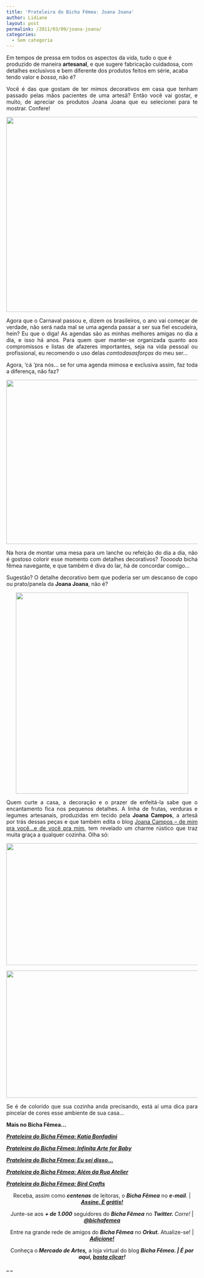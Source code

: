 ```yaml
---
title: 'Prateleira do Bicha Fêmea: Joana Joana'
author: Lidiane
layout: post
permalink: /2011/03/09/joana-joana/
categories:
  - Sem categoria
---
```

Em tempos de pressa em todos os aspectos da vida, tudo o que é produzido de maneira **artesanal**, e que sugere fabricação cuidadosa, com detalhes exclusivos e bem diferente dos produtos feitos em série, acaba tendo valor e _bossa_, não é?

<p style="text-align: justify;">
  Você é das que gostam de ter mimos decorativos em casa que tenham passado pelas mãos pacientes de uma artesã? Então você vai gostar, e muito, de apreciar os produtos Joana Joana que eu selecionei para te mostrar. Confere!
</p>

<!--more-->

<p style="text-align: center;">
  <a href="https://www.trololodemulher.com.br/2011/02/Agenda.jpg"><img class="alignnone size-full wp-image-6022" title="Agenda" src="https://www.trololodemulher.com.br/2011/02/Agenda.jpg" alt="" width="512" height="512" /></a>
</p>

<p style="text-align: justify;">
  Agora que o Carnaval passou e, dizem os brasileiros, o ano vai começar de verdade, não será nada mal se uma agenda passar a ser sua fiel escudeira, hein? Eu que o diga! As agendas são as minhas melhores amigas no dia a dia, e isso há anos. Para quem quer manter-se organizada quanto aos compromissos e listas de afazeres importantes, seja na vida pessoal ou profissional, eu recomendo o uso delas <em>comtodasasforças</em> do meu ser…
</p>

<p style="text-align: justify;">
  Agora, &#8216;cá ‘pra nós&#8230; se for uma agenda mimosa e exclusiva assim, faz toda a diferença, não faz?
</p>

<p style="text-align: center;">
  <a href="https://www.trololodemulher.com.br/2011/02/descanso-de-panela-ou-copo.jpg"><img class="alignnone size-full wp-image-6025" title="descanso de panela ou copo" src="https://www.trololodemulher.com.br/2011/02/descanso-de-panela-ou-copo.jpg" alt="" width="564" height="431" /></a>
</p>

<p style="text-align: justify;">
  Na hora de montar uma mesa para um lanche ou refeição do dia a dia, não é gostoso colorir esse momento com detalhes decorativos? <em>Tooooda</em> bicha fêmea navegante, e que também é diva do lar, há de concordar comigo…
</p>

<p style="text-align: justify;">
  Sugestão? O detalhe decorativo bem que poderia ser um descanso de copo ou prato/panela da <strong>Joana Joana</strong>, não é?
</p>

<p style="text-align: center;">
  <a href="https://www.trololodemulher.com.br/2011/02/pimenta-artesanal-decorativa.jpg"><img class="alignnone size-full wp-image-6028" title="pimenta artesanal decorativa" src="https://www.trololodemulher.com.br/2011/02/pimenta-artesanal-decorativa.jpg" alt="" width="454" height="528" /></a>
</p>

<p style="text-align: justify;">
  Quem curte a casa, a decoração e o prazer de enfeitá-la sabe que o encantamento fica nos pequenos detalhes. A linha de frutas, verduras e legumes artesanais, produzidas em tecido pela <strong>Joana Campos</strong>, a artesã por trás dessas peças e que também edita o blog <a href="http://www.joanacampos.com/" target="_blank" rel="noopener noreferrer">Joana Campos – de mim pra você…e de você pra mim</a>, tem revelado um charme rústico que traz muita graça a qualquer cozinha. Olha só:
</p>

<p style="text-align: center;">
  <a href="https://www.trololodemulher.com.br/2011/02/morango-artesanal-decorativo.jpg"><img class="alignnone size-full wp-image-6027" title="morango artesanal decorativo" src="https://www.trololodemulher.com.br/2011/02/morango-artesanal-decorativo.jpg" alt="" width="549" height="320" /></a>
</p>

<p style="text-align: center;">
  <a href="https://www.trololodemulher.com.br/2011/02/frutas-e-legumes-artesanais-decorativos.jpg"><img class="alignnone size-full wp-image-6026" title="frutas e legumes artesanais decorativos" src="https://www.trololodemulher.com.br/2011/02/frutas-e-legumes-artesanais-decorativos.jpg" alt="" width="592" height="334" /></a>
</p>

<p style="text-align: justify;">
  Se é de colorido que sua cozinha anda precisando, está aí uma dica para pincelar de cores esse ambiente de sua casa…
</p>

**Mais no Bicha Fêmea…**

**_[Prateleira do Bicha Fêmea: Katia Bonfadini](http://www.trololodemulher.com.br/2011/02/09/katia-bonfadini/)_**

**_[Prateleira do Bicha Fêmea: Infinita Arte for Baby](http://www.trololodemulher.com.br/2010/12/15/infinita-arte-for-baby/)_**

**_[Prateleira do Bicha Fêmea: Eu sei disso…](http://www.trololodemulher.com.br/2010/11/10/prateleira-eu-sei-disso%e2%80%a6/)_**

**_[Prateleira do Bicha Fêmea: Além da Rua Atelier](http://www.trololodemulher.com.br/2010/10/13/alem-da-rua-atelier/)_**

**_[Prateleira do Bicha Fêmea: Bird Crafts](http://www.trololodemulher.com.br/2010/08/25/kit-festas-bird-crafts/)_**

<p style="text-align: center;">
  Receba, assim como <strong><em>centenas</em></strong> de leitoras, o <strong><em>Bicha Fêmea</em></strong> no <strong><em>e-mail</em></strong>. | <strong><em><a href="http://feedburner.google.com/fb/a/mailverify?uri=blogbichafemea&loc=pt_BR">Assine. É grátis!</a></em></strong>
</p>

<p style="text-align: center;">
  Junte-se aos <strong><em>+ de 1.000</em></strong> seguidores do <strong><em>Bicha Fêmea</em></strong> no <em><strong>Twitter. </strong>Corre!</em> | <strong><em><a href="http://twitter.com/bichafemea">@bichafemea</a></em></strong>
</p>

<p style="text-align: center;">
  Entre na grande rede de amigos do <strong><em>Bicha Fêmea</em></strong> no <strong><em>Orkut.</em></strong> Atualize-se! | <strong><em><a href="http://www.orkut.com.br/Main#Profile?uid=5161612886294499900">Adicione!</a></em></strong>
</p>

<p style="text-align: center;">
  Conheça o<strong><em> Mercado de Artes,</em></strong> a loja virtual do blog <strong><em>Bicha Fêmea. | É por aqui, </em></strong><a href="http://www.trololodemulher.com.br/loja/"><strong><em>basta clicar</em></strong></a><strong><em>!</em></strong>
</p>

**_ _**